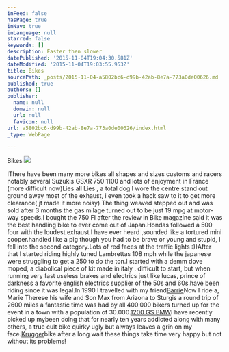 ```yaml
---
inFeed: false
hasPage: true
inNav: true
inLanguage: null
starred: false
keywords: []
description: Faster then slower
datePublished: '2015-11-04T19:04:30.581Z'
dateModified: '2015-11-04T19:03:55.953Z'
title: Bikes
sourcePath: _posts/2015-11-04-a5802bc6-d99b-42ab-8e7a-773a0de00626.md
published: true
authors: []
publisher:
  name: null
  domain: null
  url: null
  favicon: null
url: a5802bc6-d99b-42ab-8e7a-773a0de00626/index.html
_type: WebPage

---
```

Bikes
![](https://the-grid-user-content.s3-us-west-2.amazonaws.com/497fc2f0-d500-4525-a698-47315dc28b61.jpg)

IThere have been many more bikes all shapes and sizes customs and racers notably several Suzukis GSXR 750 1100 and lots of enjoyment in France (more difficult now)Lies all Lies , a total dog I wore the centre stand out ground away most of the exhaust, i even took a hack saw to it to get more clearance( jt made it more noisy) The thing weaved stepped out and was sold after 3 months the gas milage turned out to be just 19 mpg at motor-way speeds.I bought the 750 FI after the review in Bike magazine said it was the best handling bike to ever come out of Japan.Hondas followed a 500 four with the loudest exhaust I have ever heard ,sounded like a tortured mini cooper.handled like a pig though you had to be brave or young and stupid, I fell into the second category.Lots of red faces at the traffic lights :))After that I started riding highly tuned Lambrettas 108 mph while the japanese were struggling to get a 250 to do the ton.I started with a demm dove moped, a diabolical piece of kit made in italy . difficult to start, but when running very fast useless brakes and electrics just like lucas, prince of darkness a favorite english electrics supplier of the 50s and 60s.have been riding since it was legal.In 1990 I travelled with my friend[Barrie][0]Now I ride a, Marie Therese his wife and Son Max from Arizona to Sturgis a round trip of 2600 miles a fantastic time was had by all 400.000 bikers turned up for the event in a town with a population of 30.000\.[1200 GS BMW][1]I have recently picked up mybeen doing that for nearly ten years addicted along with many others, a true cult bike quirky ugly but always leaves a grin on my face.[Krugger][2]bike after a long wait these things take time very happy but not without its problems!

[0]: http://www.frenchpix.com/racingtimes
[1]: http://ukgser.com/home/
[2]: http://www.krugger.net/